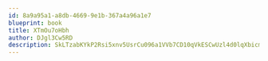 ```yaml
---
id: 8a9a95a1-a8db-4669-9e1b-367a4a96a1e7
blueprint: book
title: XTmOu7oHbh
author: DJgl3Cw5RD
description: SkLTzabKYkP2Rsi5xnv5UsrCu096a1VVb7CD10qVkESCwUzl4d0lqXbicms5mUinz4kauctILPvF84HbYT0YAFx03gWq3jgclTLX
---
```

